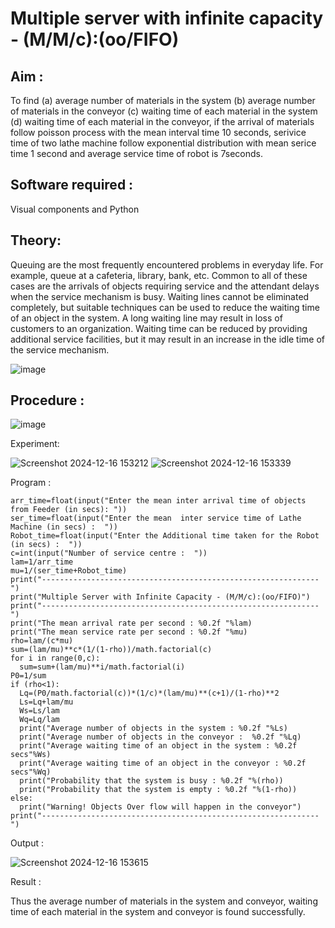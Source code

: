 # Multiple server with infinite capacity - (M/M/c):(oo/FIFO)
## Aim :
To find (a) average number of materials in the system (b) average number of materials in the conveyor (c) waiting time of each material in the system (d) waiting time of each material in the conveyor, if the arrival  of materials follow poisson process with the mean interval time 10 seconds, serivice time of two lathe machine follow exponential distribution with mean serice time 1 second and average service time of robot is 7seconds.

## Software required :
Visual components and Python

## Theory:
Queuing are the most frequently encountered problems in everyday life. For example, queue at a cafeteria, library, bank, etc. Common to all of these cases are the arrivals of objects requiring service and the attendant delays when the service mechanism is busy. Waiting lines cannot be eliminated completely, but suitable techniques can be used to reduce the waiting time of an object in the system. A long waiting line may result in loss of customers to an organization. Waiting time can be reduced by providing additional service facilities, but it may result in an increase in the idle time of the service mechanism.

![image](https://user-images.githubusercontent.com/103921593/203238035-1c8109bc-cbf2-4c77-baea-c5b682a752ef.png)

## Procedure :

![image](https://user-images.githubusercontent.com/103921593/203238265-176740b0-eae2-4772-90be-5449869ac9b0.png)




 Experiment:

 ![Screenshot 2024-12-16 153212](https://github.com/user-attachments/assets/96849bc8-3b27-4880-afde-66439cdb7bc7)
 ![Screenshot 2024-12-16 153339](https://github.com/user-attachments/assets/ffac3f07-fd39-4cad-af28-e8bdd35a1806)



 Program :

 ~~~import math
arr_time=float(input("Enter the mean inter arrival time of objects from Feeder (in secs): "))
ser_time=float(input("Enter the mean  inter service time of Lathe Machine (in secs) :  "))
Robot_time=float(input("Enter the Additional time taken for the Robot (in secs) :  "))
c=int(input("Number of service centre :  "))
lam=1/arr_time
mu=1/(ser_time+Robot_time)
print("--------------------------------------------------------------")
print("Multiple Server with Infinite Capacity - (M/M/c):(oo/FIFO)")
print("--------------------------------------------------------------")
print("The mean arrival rate per second : %0.2f "%lam)
print("The mean service rate per second : %0.2f "%mu)
rho=lam/(c*mu)
sum=(lam/mu)**c*(1/(1-rho))/math.factorial(c)
for i in range(0,c):
   sum=sum+(lam/mu)**i/math.factorial(i)
P0=1/sum
if (rho<1):
   Lq=(P0/math.factorial(c))*(1/c)*(lam/mu)**(c+1)/(1-rho)**2
   Ls=Lq+lam/mu
   Ws=Ls/lam
   Wq=Lq/lam
   print("Average number of objects in the system : %0.2f "%Ls)
   print("Average number of objects in the conveyor :  %0.2f "%Lq)
   print("Average waiting time of an object in the system : %0.2f secs"%Ws)
   print("Average waiting time of an object in the conveyor : %0.2f secs"%Wq)
   print("Probability that the system is busy : %0.2f "%(rho))
   print("Probability that the system is empty : %0.2f "%(1-rho))
else:
   print("Warning! Objects Over flow will happen in the conveyor")
print("--------------------------------------------------------------")
~~~

 Output :

 ![Screenshot 2024-12-16 153615](https://github.com/user-attachments/assets/5ea5083e-4790-4d1e-96a3-c8bee38061f6)


 Result : 

 Thus the average number of materials in the system and conveyor, waiting time of each material in the system and conveyor is found successfully.

